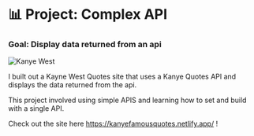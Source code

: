 # 📊 Project: Complex API 

### Goal: Display data returned from an api

![Kanye West](https://www.billboard.com/wp-content/uploads/2020/04/kanye-west-vanity-fair-02-ap-u-2020-billboard-1548-1586530300.jpg)

I built out a Kayne West Quotes site that uses a Kanye Quotes API and displays the data returned from the api.  

This project involved using simple APIS and learning how to set and build with a single API.

Check out the site here https://kanyefamousquotes.netlify.app/ ! 